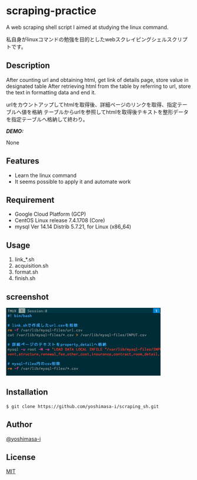 # scraping-practice

A web scraping shell script I aimed at studying the linux command.

私自身がlinuxコマンドの勉強を目的としたwebスクレイピングシェルスクリプトです。


## Description

After counting url and obtaining html, get link of details page, store value in designated table
After retrieving html from the table by referring to url, store the text in formatting data and end it.

urlをカウントアップしてhtmlを取得後、詳細ページのリンクを取得、指定テーブルへ値を格納
テーブルからurlを参照してhtmlを取得後テキストを整形データを指定テーブルへ格納して終わり。

***DEMO:***

None

## Features

- Learn the linux command
- It seems possible to apply it and automate work


## Requirement

- Google Cloud Platform (GCP)
- CentOS Linux release 7.4.1708 (Core)
- mysql  Ver 14.14 Distrib 5.7.21, for Linux (x86_64)

## Usage

1. link_*.sh
2. acquisition.sh
3. format.sh
4. finish.sh

## screenshot

![result](https://github.com/yoshimasa-i/scraping_sh/blob/image/img_test.png)

## Installation

    $ git clone https://github.com/yoshimasa-i/scraping_sh.git

## Author

[@yoshimasa-i](https://github.com/yoshimasa-i)

## License

[MIT](https://github.com/yoshimasa-i)

